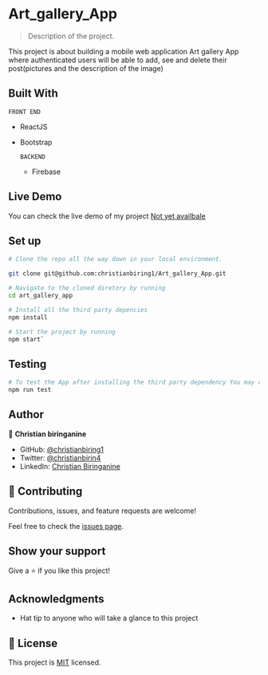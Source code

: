 # Art_gallery_App

> Description of the project.

This project is about building a mobile web application Art gallery App where authenticated users will be able to add, see and delete their post(pictures and the description of the image)

## Built With

  `FRONT END`
- ReactJS
- Bootstrap

  `BACKEND`
  - Firebase

## Live Demo

You can check the live demo of my project [Not yet availbale]()


## Set up

```sh
# Clone the repo all the way down in your local environment.

git clone git@github.com:christianbiring1/Art_gallery_App.git

# Navigate to the cloned diretory by running
cd art_gallery_app

# Install all the third party depencies
npm install

# Start the project by running
npm start`
```

## Testing

```sh
# To test the App after installing the third party dependency You may consider running
npm run test
```
## Author

👤 **Christian biringanine**

- GitHub: [@christianbiring1](https://github.com/christianbiring1)
- Twitter: [@christianbirin4](https://twitter.com/christianbirin4)
- LinkedIn: [Christian Biringanine](https://linkedin.com/in/christian-biringanine/)

## 🤝 Contributing

Contributions, issues, and feature requests are welcome!

Feel free to check the [issues page](https://github.com/christianbiring1/Art_gallery_App/issues).

## Show your support

Give a ⭐️ if you like this project!

## Acknowledgments

- Hat tip to anyone who will take a glance to this project

## 📝 License

This project is [MIT](./MIT.md) licensed.
